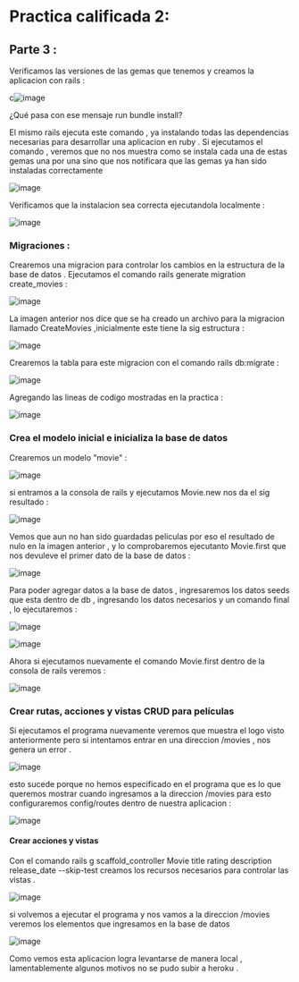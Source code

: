 # Practica calificada  2:
## Parte 3 :
Verificamos las versiones de las gemas que tenemos y creamos la aplicacion con rails :

c![image](https://github.com/peg1163/CC3S2/assets/92898224/e14f3580-4a4f-4aad-9d57-c8b9237f674c)

¿Qué pasa con ese mensaje run bundle install?

El mismo rails ejecuta este comando , ya instalando todas las dependencias necesarias para desarrollar una aplicacion en ruby . Si ejecutamos el comando  , veremos que no nos muestra como se instala cada una de estas gemas una por una sino que nos notificara que las gemas ya han sido instaladas correctamente

![image](https://github.com/peg1163/CC3S2/assets/92898224/0c7caafc-6757-4d2c-9e84-68542abc5686)

Verificamos que la instalacion sea correcta ejecutandola localmente :

![image](https://github.com/peg1163/CC3S2/assets/92898224/953b5141-6e2e-4b95-a922-00562ab5c430)

### Migraciones :
Crearemos una migracion para controlar los cambios en la estructura de la base de datos .
Ejecutamos el comando rails generate migration create_movies :   

![image](https://github.com/peg1163/CC3S2/assets/92898224/6767bce0-9b14-45c0-ba3d-822fbdc59e06)

La imagen anterior nos dice que se ha creado un archivo para la migracion llamado CreateMovies ,inicialmente este tiene la sig estructura :  

![image](https://github.com/peg1163/CC3S2/assets/92898224/95eb21fe-ff29-48ef-ab19-c22215fbe42a)

Crearemos la tabla para este migracion con el comando rails db:migrate :

![image](https://github.com/peg1163/CC3S2/assets/92898224/c577b2fb-6ab0-41bc-b4db-65ad165cdc52)


Agregando las lineas de codigo mostradas en la practica  :  

![image](https://github.com/peg1163/CC3S2/assets/92898224/d905332d-c901-4bba-a3d1-70f844ae043c)

### Crea el modelo inicial e inicializa la base de datos  

Crearemos un modelo "movie" :   

![image](https://github.com/peg1163/CC3S2/assets/92898224/0984ff80-2e41-4199-a661-e731d0d70438)

si entramos a la consola de rails y ejecutamos Movie.new nos da el sig resultado :

![image](https://github.com/peg1163/CC3S2/assets/92898224/ba42435f-a526-4449-b4f4-1c29b89d9c40)

Vemos que aun no han sido guardadas peliculas por eso el resultado de nulo  en la imagen anterior , y lo comprobaremos ejecutanto Movie.first que nos devuleve el primer dato de la base de datos :

![image](https://github.com/peg1163/CC3S2/assets/92898224/5e37fcb7-23b3-4114-adf9-62ba83fb10c2)  

Para poder agregar datos a la base de datos , ingresaremos los datos seeds que esta dentro de db , ingresando los datos necesarios y un comando final , lo ejecutaremos :

![image](https://github.com/peg1163/CC3S2/assets/92898224/765b1f25-d8ca-4c31-b724-eb34abad2dd4)

![image](https://github.com/peg1163/CC3S2/assets/92898224/c4f087df-db4b-46c0-bd9d-7eec778a0d0f)

Ahora si ejecutamos nuevamente el comando Movie.first dentro de la consola de rails veremos  :  

![image](https://github.com/peg1163/CC3S2/assets/92898224/11decacf-d769-4e46-bdc4-dac36751a1b7)

### Crear rutas, acciones y vistas CRUD para películas

Si ejecutamos el programa nuevamente veremos que muestra el logo visto anteriormente pero si intentamos entrar en una direccion /movies , nos genera un error .

![image](https://github.com/peg1163/CC3S2/assets/92898224/75a45766-012c-4304-8230-415b30f982f0)

esto sucede porque no hemos especificado en el programa que es lo que queremos mostrar cuando ingresamos a la direccion /movies para esto configuraremos config/routes dentro de nuestra aplicacion :

![image](https://github.com/peg1163/CC3S2/assets/92898224/c7ca9380-730d-4e82-9f25-3fe79c790dce)


#### Crear acciones y vistas

Con el comando rails g scaffold_controller Movie title rating description release_date --skip-test creamos los recursos necesarios para controlar las vistas .

![image](https://github.com/peg1163/CC3S2/assets/92898224/019bc583-8eaf-4166-ba5e-9a86280f2820)

si volvemos a ejecutar el programa y nos vamos a la direccion /movies veremos los elementos que ingresamos en la base de datos

![image](https://github.com/peg1163/CC3S2/assets/92898224/b37abfe2-8d9a-4472-b5d9-18de9661132b)

Como vemos esta aplicacion logra levantarse de manera local , lamentablemente algunos motivos no se pudo subir a heroku .







